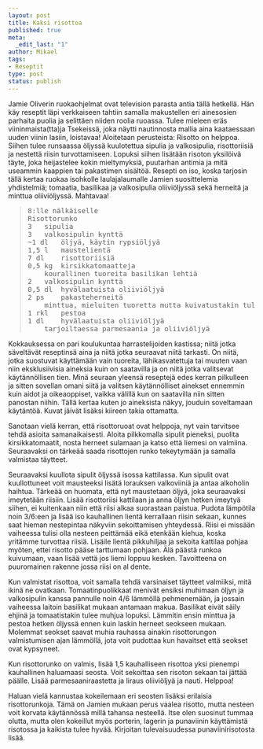 ```yaml
--- 
layout: post
title: Kaksi risottoa
published: true
meta: 
  _edit_last: "1"
author: Mikael
tags: 
- Reseptit
type: post
status: publish
---
```

Jamie Oliverin ruokaohjelmat ovat television parasta antia tällä
hetkellä. Hän käy reseptit läpi verkkaiseen tahtiin samalla
makustellen eri ainesosien parhaita puolia ja selittäen niiden roolia
ruoassa. Tulee mieleen eräs viininmaista(tta)ja Tsekeissä, joka
näytti nautinnosta mallia aina kaataessaan uuden viinin lasiin,
loistavaa! Aloitetaan perusteista: Risotto on helppoa. Siihen tulee
runsaassa öljyssä kuulotettua sipulia ja valkosipulia, risottoriisiä
ja nestettä riisin turvottamiseen. Lopuksi siihen lisätään risoton
yksilöivä täyte, joka heijastelee kokin mieltymyksiä, puutarhan
antimia ja mitä useammin kaappien tai pakastimen sisältöä. Resepti on
iso, koska tarjosin tällä kertaa ruokaa isohkolle laulajalaumalle
Jamien suosittelemia yhdistelmiä; tomaatia, basilikaa ja valkosipulia
oliiviöljyssä sekä herneitä ja minttua oliiviöljyssä. Mahtavaa!

<blockquote>
<pre>8:lle nälkäiselle
Risottorunko
3	sipulia
3	valkosipulin kynttä
~1 dl	öljyä, käytin rypsiöljyä
1,5 l	maustelientä
7 dl	risottoriisiä
0,5 kg	kirsikkatomaatteja
	kourallinen tuoreita basilikan lehtiä
2	valkosipulin kynttä
0,5 dl	hyvälaatuista oliiviöljyä
2 ps	pakasteherneitä
	minttua, mieluiten tuoretta mutta kuivatustakin tuli hyvää
1 rkl	pestoa
1 dl	hyvälaatuista oliiviöljyä
	tarjoiltaessa parmesaania ja oliiviöljyä</pre>
</blockquote>

Kokkauksessa on pari koulukuntaa harrastelijoiden kastissa; niitä
jotka säveltävät reseptinsä aina ja niitä jotka seuraavat niitä
tarkasti. On niitä, jotka suostuvat käyttämään vain tuoreita,
lähikasvatettuja tai muuten vaan niin eksklusiivisia aineksia kuin on
saatavilla ja on niitä jotka valitsevat käytännöllisen tien. Minä
seuraan yleensä reseptejä edes kerran pilkulleen ja sitten sovellan
omani siitä ja valitsen käytännölliset ainekset ennemmin kuin aidot
ja oikeaoppiset, vaikka välillä kun on saatavilla niin sitten
panostan niihin. Tällä kertaa kuten jo aineksista näkyy, jouduin
soveltamaan käytäntöä. Kuvat jäivät lisäksi kiireen takia ottamatta.

Sanotaan vielä kerran, että risottoruoat ovat helppoja, nyt vain
tarvitsee tehdä asioita samanaikaisesti. Aloita pilkkomalla sipulit
pieneksi, puolita kirsikkatomaatit, nosta herneet sulamaan ja katso
että liemesi on valmiina. Seuraavaksi on tärkeää saada risottojen
runko tekeytymään ja samalla valmistaa täytteet.

Seuraavaksi kuullota sipulit öljyssä isossa kattilassa. Kun sipulit
ovat kuullottuneet voit mausteeksi lisätä lorauksen valkoviiniä ja
antaa alkoholin haihtua. Tärkeää on huomata, että nyt maustetaan
öljyä, joka seuraavaksi imeytetään riisiin. Lisää risottoriisi
kattilaan ja anna öljyn hetken imeytyä siihen, ei kuitenkaan niin että
riisi alkaa suorastaan paistua. Pudota lämpötila noin 3/6:een ja lisää
iso kauhallinen lientä kerrallaan riisin sekaan, kunnes saat hieman
nestepintaa näkyviin sekoittamisen yhteydessä. Riisi ei missään
vaiheessa tulisi olla nesteen peittämää eikä etenkään kiehua, koska
yritämme turvottaa riisiä. Lisäile lientä pikkuhiljaa ja sekoita
kattilaa pohjaa myöten, ettei risotto pääse tarttumaan pohjaan. Älä
päästä runkoa kuivumaan, vaan lisää vettä jos liemi loppuu kesken.
Tavoitteena on puuromainen rakenne jossa riisi on al dente.

Kun valmistat risottoa, voit samalla tehdä varsinaiset täytteet
valmiiksi, mitä ikinä ne ovatkaan. Tomaatinpuolikkaat menivät ensiksi
muhimaan öljyn ja valkosipulin kanssa pannulle noin 4/6 lämmöllä
pehmenemään, ja jossain vaiheessa laitoin basilikat mukaan antamaan
makua. Basilikat eivät säily ehjinä ja tomaatistakin tulee muhjua
lopuksi. Lämmitin ensin minttua ja pestoa hetken öljyssä ennen kuin
laskin herneet seokseen mukaan. Molemmat seokset saavat muhia rauhassa
ainakin risottorungon valmistumisen ajan lämmöllä, jota voit pudottaa
kun havaitset että seokset ovat kypsyneet.

Kun risottorunko on valmis, lisää 1,5 kauhalliseen risottoa yksi
pienempi kauhallinen haluamaasi seosta. Voit sekoittaa sen risoton
sekaan tai jättää päälle. Lisää parmesaaniraastetta ja liraus
oliiviöljyä ja nauti. Helppoa!

Haluan vielä kannustaa kokeilemaan eri seosten lisäksi erilaisia
risottorunkoja. Tämä on Jamien mukaan perus vaalea risotto, mutta
nesteen voit korvata käytännössä millä tahansa nesteellä. Itse olen
suosinut tummaa olutta, mutta olen kokeillut myös porterin, lagerin ja
punaviinin käyttämistä risotossa ja kaikista tulee hyvää. Kirjoitan
tulevaisuudessa punaviinirisotosta lisää.
